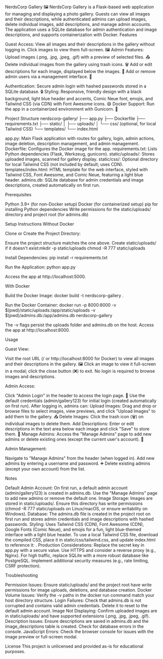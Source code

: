 NerdsCorp Gallery 🖼️
NerdsCorp Gallery is a Flask-based web application for managing and displaying a photo gallery. Guests can view all images and their descriptions, while authenticated admins can upload images, delete individual images, add descriptions, and manage admin accounts. The application uses a SQLite database for admin authentication and image descriptions, and supports containerization with Docker.
Features

Guest Access: View all images and their descriptions in the gallery without logging in. Click images to view them full-screen. 🖼️
Admin Features:
Upload images (.png, .jpg, .jpeg, .gif) with a preview of selected files. 📤
Delete individual images from the gallery using trash icons. 🗑️
Add or edit descriptions for each image, displayed below the images. 📝
Add or remove admin users via a management interface. 👥


Authentication: Secure admin login with hashed passwords stored in a SQLite database. 🔒
Styling: Responsive, friendly design with a black background, light blue header and accents, Comic Neue font, emojis, and Tailwind CSS (via CDN) with Font Awesome icons. 😄
Docker Support: Run the app in a containerized environment with Gunicorn. 🐳

Project Structure
nerdscorp-gallery/
├── app.py
├── Dockerfile
├── requirements.txt
├── static/
│   ├── uploads/
│   └── css/ (optional, for local Tailwind CSS)
└── templates/
    └── index.html


app.py: Main Flask application with routes for gallery, login, admin actions, image deletion, description management, and admin management.
Dockerfile: Configures the Docker image for the app.
requirements.txt: Lists Python dependencies (Flask, Werkzeug, gunicorn).
static/uploads/: Stores uploaded images, scanned for gallery display.
static/css/: Optional directory for local Tailwind CSS (not included by default; uses CDN).
templates/index.html: HTML template for the web interface, styled with Tailwind CSS, Font Awesome, and Comic Neue, featuring a light blue header.
admins.db: SQLite database for admin credentials and image descriptions, created automatically on first run.

Prerequisites

Python 3.9+ (for non-Docker setup)
Docker (for containerized setup)
pip for installing Python dependencies
Write permissions for the static/uploads/ directory and project root (for admins.db)

Setup Instructions
Without Docker

Clone or Create the Project Directory:

Ensure the project structure matches the one above.
Create static/uploads/ if it doesn't exist:mkdir -p static/uploads
chmod -R 777 static/uploads




Install Dependencies:
pip install -r requirements.txt


Run the Application:
python app.py


Access the app at http://localhost:5000.



With Docker

Build the Docker Image:
docker build -t nerdscorp-gallery .


Run the Docker Container:
docker run -p 8000:8000 -v $(pwd)/static/uploads:/app/static/uploads -v $(pwd)/admins.db:/app/admins.db nerdscorp-gallery


The -v flags persist the uploads folder and admins.db on the host.
Access the app at http://localhost:8000.



Usage

Guest View:

Visit the root URL (/ or http://localhost:8000 for Docker) to view all images and their descriptions in the gallery. 🖼️
Click an image to view it full-screen in a modal; click the close button (❌) to exit.
No login is required to browse images and descriptions.


Admin Access:

Click "Admin Login" in the header to access the login page. 🔑
Use the default credentials (admin/gallery123) for initial login (created automatically on first run).
After logging in, admins can:
Upload Images: Drag and drop or browse files to select images, view previews, and click "Upload Images" to add them to the gallery. 📤
Delete Images: Click the trash icon (🗑️) on individual images to delete them.
Add Descriptions: Enter or edit descriptions in the text area below each image and click "Save" to store them. 📝
Manage Admins: Access the "Manage Admins" page to add new admins or delete existing ones (except the current user's account). 👥




Admin Management:

Navigate to "Manage Admins" from the header (when logged in).
Add new admins by entering a username and password. ➕
Delete existing admins (except your own account) from the list.



Notes

Default Admin Account: On first run, a default admin account (admin/gallery123) is created in admins.db. Use the "Manage Admins" page to add new admins or remove the default one.
Image Storage: Images are stored in static/uploads/. Ensure this directory has write permissions (chmod -R 777 static/uploads on Linux/macOS, or ensure writability on Windows).
Database: The admins.db file is created in the project root on first run and stores admin credentials and image descriptions with hashed passwords.
Styling: Uses Tailwind CSS (CDN), Font Awesome (CDN), Google Fonts (Comic Neue), and emojis for a fun, light blue-themed interface with a light blue header. To use a local Tailwind CSS file, download the compiled CSS, place it in static/css/tailwind.css, and update index.html to reference it: <link href="{{ url_for('static', filename='css/tailwind.css') }}" rel="stylesheet">.
Production Considerations:
Replace the secret key in app.py with a secure value.
Use HTTPS and consider a reverse proxy (e.g., Nginx).
For high traffic, replace SQLite with a more robust database like PostgreSQL.
Implement additional security measures (e.g., rate limiting, CSRF protection).



Troubleshooting

Permission Issues: Ensure static/uploads/ and the project root have write permissions for image uploads, deletions, and database creation.
Docker Volume Issues: Verify the -v paths in the docker run command match your host directory structure.
Login Failures: Check that admins.db is not corrupted and contains valid admin credentials. Delete it to reset to the default admin account.
Image Not Displaying: Confirm uploaded images are in static/uploads/ and have supported extensions (.png, .jpg, .jpeg, .gif).
Description Issues: Ensure descriptions are saved in admins.db and the image_descriptions table is created. Check for database errors in the console.
JavaScript Errors: Check the browser console for issues with the image preview or full-screen modal.

License
This project is unlicensed and provided as-is for educational purposes.
